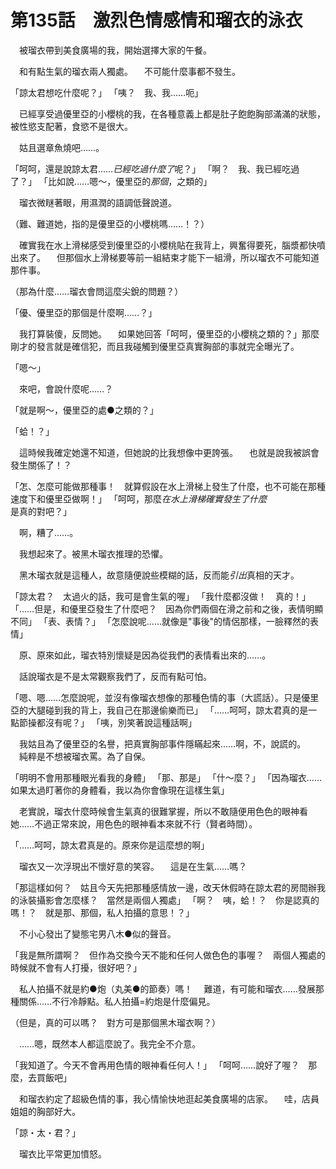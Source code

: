 # 第135話　激烈色情感情和瑠衣的泳衣

　被瑠衣帶到美食廣場的我，開始選擇大家的午餐。

　和有點生氣的瑠衣兩人獨處。
　不可能什麼事都不發生。

「諒太君想吃什麼呢？」
「咦？　我、我……呃」

　已經享受過優里亞的小櫻桃的我，在各種意義上都是肚子飽飽胸部滿滿的狀態，被性慾支配著，食慾不是很大。

　姑且選章魚燒吧……。

「呵呵，還是說諒太君……*已經吃過什麼了*呢？」
「啊？　我、我已經吃過了？」
「比如說……嗯～，優里亞的*那個*，之類的」

　瑠衣微瞇著眼，用濕潤的語調低聲說道。

（難、難道她，指的是優里亞的小櫻桃嗎……！？）

　確實我在水上滑梯感受到優里亞的小櫻桃貼在我背上，興奮得要死，腦漿都快噴出來了。
　但那個水上滑梯要等前一組結束才能下一組滑，所以瑠衣不可能知道那件事。

（那為什麼……瑠衣會問這麼尖銳的問題？）

「優、優里亞的那個是什麼啊……？」

　我打算裝傻，反問她。
　如果她回答「呵呵，優里亞的小櫻桃之類的？」那麼剛才的發言就是確信犯，而且我碰觸到優里亞真實胸部的事就完全曝光了。

「嗯～」

　來吧，會說什麼呢……？

「就是啊～，優里亞的處●之類的？」

「蛤！？」

　這時候我確定她還不知道，但她說的比我想像中更誇張。
　也就是說我被誤會發生關係了！？

「怎、怎麼可能做那種事！　就算假設在水上滑梯上發生了什麼，也不可能在那種速度下和優里亞做啊！」
「呵呵，那麼*在水上滑梯確實發生了什麼*是真的對吧？」

　啊，糟了……。

　我想起來了。被黑木瑠衣推理的恐懼。

　黑木瑠衣就是這種人，故意隨便說些模糊的話，反而能*引出*真相的天才。

「諒太君？　太過火的話，我可是會生氣的喔」
「我什麼都沒做！　真的！」
「……但是，和優里亞發生了什麼吧？　因為你們兩個在滑之前和之後，表情明顯不同」
「表、表情？」
「怎麼說呢……就像是"事後"的情侶那樣，一臉釋然的表情」

　原、原來如此，瑠衣特別懷疑是因為從我們的表情看出來的……。

　話說瑠衣是不是太常觀察我們了，反而有點可怕。

「嗯、嗯……怎麼說呢，並沒有像瑠衣想像的那種色情的事（大謊話）。只是優里亞的大腿碰到我的背上，我自己在那邊偷樂而已」
「……呵呵，諒太君真的是一點節操都沒有呢？」
「咦，別笑著說這種話啊」

　我姑且為了優里亞的名譽，把真實胸部事件隱瞞起來……啊，不，說謊的。
　純粹是不想被瑠衣罵。為了自保。

「明明不會用那種眼光看我的身體」
「那、那是」
「什～麼？」
「因為瑠衣……如果太過盯著你的身體看，我以為你會像現在這樣生氣」

　老實說，瑠衣什麼時候會生氣真的很難掌握，所以不敢隨便用色色的眼神看她……不過正常來說，用色色的眼神看本來就不行（賢者時間）。

「……呵呵，諒太君真是的。原來你是這麼想的啊」

　瑠衣又一次浮現出不懷好意的笑容。
　這是在生氣……嗎？

「那這樣如何？　姑且今天先把那種感情放一邊，改天休假時在諒太君的房間辦我的泳裝攝影會怎麼樣？　當然是兩個人獨處」
「啊？　咦，蛤！？　你是認真的嗎！？　就是那、那個，私人拍攝的意思！？」

　不小心發出了變態宅男八木●似的聲音。

「我是無所謂啊？　但作為交換今天不能和任何人做色色的事喔？　兩個人獨處的時候就不會有人打擾，很好吧？」

　私人拍攝不就是約●炮（丸美●的節奏）嗎！
　難道，有可能和瑠衣……發展那種關係……不行冷靜點。私人拍攝=約炮是什麼偏見。

（但是，真的可以嗎？　對方可是那個黑木瑠衣啊？）

　……嗯，既然本人都這麼說了。我完全不介意。

「我知道了。今天不會再用色情的眼神看任何人！」
「呵呵……說好了喔？　那麼，去買飯吧」

　和瑠衣約定了超級色情的事，我心情愉快地逛起美食廣場的店家。
　哇，店員姐姐的胸部好大。

「諒・太・君？」

　瑠衣比平常更加憤怒。